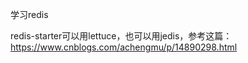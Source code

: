 

学习redis


redis-starter可以用lettuce，也可以用jedis，参考这篇：
https://www.cnblogs.com/achengmu/p/14890298.html

